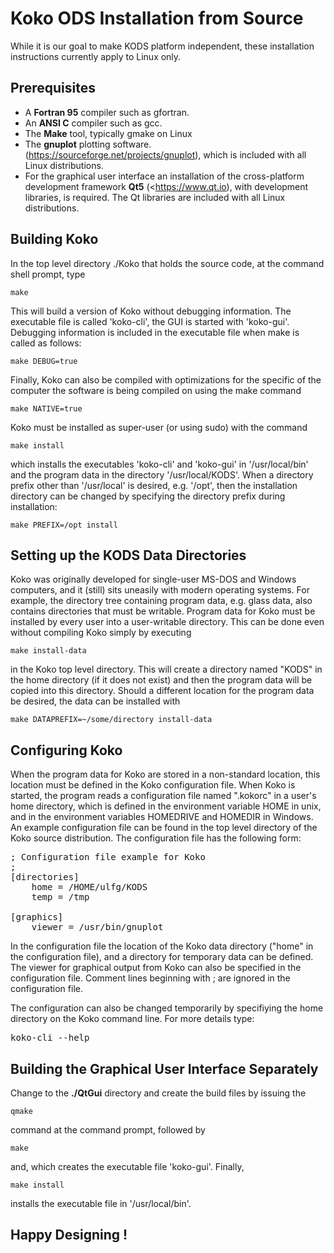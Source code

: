 Koko ODS Installation from Source
=================================

While it is our goal to make KODS platform independent, these
installation instructions currently apply to Linux only.

Prerequisites
-------------

* A  **Fortran 95** compiler such as gfortran.
* An **ANSI C** compiler such as gcc.
* The **Make** tool, typically gmake on Linux
* The **gnuplot** plotting software.
  (<https://sourceforge.net/projects/gnuplot>), which is included with
  all Linux distributions.
* For the graphical user interface an installation of the
  cross-platform development framework **Qt5** (<https://www.qt.io), with
  development libraries, is required. The Qt libraries are included
  with all Linux distributions.


Building Koko
-------------

In the top level directory ./Koko that holds the source code, at
the command shell prompt, type

    make

This will build a version of Koko without debugging information. The
executable file is called 'koko-cli', the GUI is started with
'koko-gui'. Debugging information is included in the executable file
when make is called as follows:

    make DEBUG=true

Finally, Koko can also be compiled with optimizations for the specific
of the computer the software is being compiled on using the make
command

    make NATIVE=true

Koko must be installed as super-user (or using sudo) with the command

    make install

which installs the executables 'koko-cli' and 'koko-gui' in
'/usr/local/bin' and the program data in the directory
'/usr/local/KODS'. When a directory prefix other than '/usr/local' is
desired, e.g. '/opt', then the installation directory can be changed
by specifying the directory prefix during installation:

    make PREFIX=/opt install


Setting up the KODS Data Directories
------------------------------------

Koko was originally developed for single-user MS-DOS and Windows
computers, and it (still) sits uneasily with modern operating
systems. For example, the directory tree containing program data,
e.g. glass data, also contains directories that must be
writable. Program data for Koko must be installed by every user into a
user-writable directory. This can be done even without compiling
Koko simply by executing

    make install-data

in the Koko top level directory. This will create a directory named
"KODS" in the home directory (if it does not exist) and then the
program data will be copied into this directory. Should a different
location for the program data be desired, the data can be installed
with

    make DATAPREFIX=~/some/directory install-data


Configuring Koko
----------------

When the program data for Koko are stored in a non-standard location,
this location must be defined in the Koko configuration file. When
Koko is started, the program reads a configuration file named
".kokorc" in a user's home directory, which is defined in the
environment variable HOME in unix, and in the environment variables
HOMEDRIVE and HOMEDIR in Windows. An example configuration file can be
found in the top level directory of the Koko source distribution. The
configuration file has the following form:

<pre>
; Configuration file example for Koko
;
[directories]
    home = /HOME/ulfg/KODS
    temp = /tmp

[graphics]
    viewer = /usr/bin/gnuplot
</pre>

In the configuration file the location of the Koko data directory
("home" in the configuration file), and a directory for temporary data
can be defined. The viewer for graphical output from Koko can also be
specified in the configuration file. Comment lines beginning with ;
are ignored in the configuration file.

The configuration can also be changed temporarily by specifiying the
home directory on the Koko command line. For more details type:

<pre>
koko-cli --help
</pre>

Building the Graphical User Interface Separately
------------------------------------------------

Change to the __./QtGui__ directory and create the build files by
issuing the

    qmake

command at the command prompt, followed by

    make

and, which creates the executable file 'koko-gui'. Finally,

    make install

installs the executable file in '/usr/local/bin'.


Happy Designing !
-----------------
